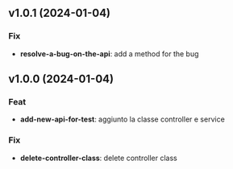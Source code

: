 ## v1.0.1 (2024-01-04)

### Fix

- **resolve-a-bug-on-the-api**: add a method for the bug

## v1.0.0 (2024-01-04)

### Feat

- **add-new-api-for-test**: aggiunto la classe controller e service

### Fix

- **delete-controller-class**: delete controller class
